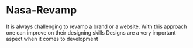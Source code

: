 # Nasa-Revamp
It is always challenging to revamp a brand or a website.
With this approach one can improve on their designing skills
Designs are a very important aspect when it comes to development
